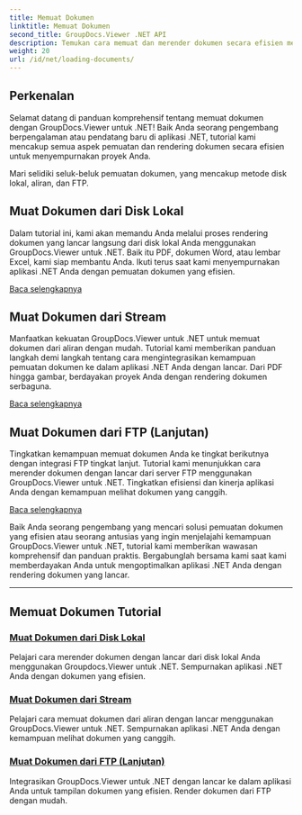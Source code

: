 ```yaml
---
title: Memuat Dokumen
linktitle: Memuat Dokumen
second_title: GroupDocs.Viewer .NET API
description: Temukan cara memuat dan merender dokumen secara efisien menggunakan GroupDocs.Viewer .NET. Jelajahi tutorial pemuatan disk lokal, streaming, dan FTP untuk aplikasi .NET yang ditingkatkan.
weight: 20
url: /id/net/loading-documents/
---
```

## Perkenalan

Selamat datang di panduan komprehensif tentang memuat dokumen dengan GroupDocs.Viewer untuk .NET! Baik Anda seorang pengembang berpengalaman atau pendatang baru di aplikasi .NET, tutorial kami mencakup semua aspek pemuatan dan rendering dokumen secara efisien untuk menyempurnakan proyek Anda.

Mari selidiki seluk-beluk pemuatan dokumen, yang mencakup metode disk lokal, aliran, dan FTP.

## Muat Dokumen dari Disk Lokal

Dalam tutorial ini, kami akan memandu Anda melalui proses rendering dokumen yang lancar langsung dari disk lokal Anda menggunakan GroupDocs.Viewer untuk .NET. Baik itu PDF, dokumen Word, atau lembar Excel, kami siap membantu Anda. Ikuti terus saat kami menyempurnakan aplikasi .NET Anda dengan pemuatan dokumen yang efisien.

[Baca selengkapnya](./loading-document-local-disk/)

## Muat Dokumen dari Stream

Manfaatkan kekuatan GroupDocs.Viewer untuk .NET untuk memuat dokumen dari aliran dengan mudah. Tutorial kami memberikan panduan langkah demi langkah tentang cara mengintegrasikan kemampuan pemuatan dokumen ke dalam aplikasi .NET Anda dengan lancar. Dari PDF hingga gambar, berdayakan proyek Anda dengan rendering dokumen serbaguna.

[Baca selengkapnya](./loading-document-stream/)

## Muat Dokumen dari FTP (Lanjutan)

Tingkatkan kemampuan memuat dokumen Anda ke tingkat berikutnya dengan integrasi FTP tingkat lanjut. Tutorial kami menunjukkan cara merender dokumen dengan lancar dari server FTP menggunakan GroupDocs.Viewer untuk .NET. Tingkatkan efisiensi dan kinerja aplikasi Anda dengan kemampuan melihat dokumen yang canggih.

[Baca selengkapnya](./loading-document-ftp/)

Baik Anda seorang pengembang yang mencari solusi pemuatan dokumen yang efisien atau seorang antusias yang ingin menjelajahi kemampuan GroupDocs.Viewer untuk .NET, tutorial kami memberikan wawasan komprehensif dan panduan praktis. Bergabunglah bersama kami saat kami memberdayakan Anda untuk mengoptimalkan aplikasi .NET Anda dengan rendering dokumen yang lancar.

---
## Memuat Dokumen Tutorial
### [Muat Dokumen dari Disk Lokal](./loading-document-local-disk/)
Pelajari cara merender dokumen dengan lancar dari disk lokal Anda menggunakan Groupdocs.Viewer untuk .NET. Sempurnakan aplikasi .NET Anda dengan dokumen yang efisien.
### [Muat Dokumen dari Stream](./loading-document-stream/)
Pelajari cara memuat dokumen dari aliran dengan lancar menggunakan GroupDocs.Viewer untuk .NET. Sempurnakan aplikasi .NET Anda dengan kemampuan melihat dokumen yang canggih.
### [Muat Dokumen dari FTP (Lanjutan)](./loading-document-ftp/)
Integrasikan GroupDocs.Viewer untuk .NET dengan lancar ke dalam aplikasi Anda untuk tampilan dokumen yang efisien. Render dokumen dari FTP dengan mudah.